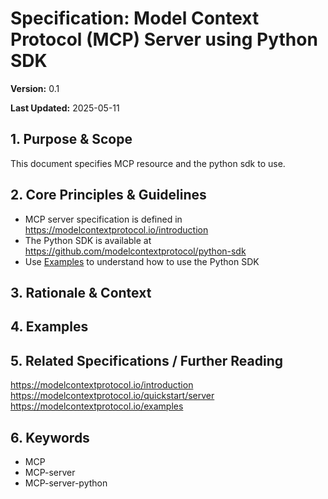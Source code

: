 # Specification: Model Context Protocol (MCP) Server using Python SDK

**Version:** 0.1

**Last Updated:** 2025-05-11

## 1. Purpose & Scope

This document specifies MCP resource and the python sdk to use.

## 2. Core Principles & Guidelines

* MCP server specification is defined in https://modelcontextprotocol.io/introduction
* The Python SDK is available at https://github.com/modelcontextprotocol/python-sdk
* Use [Examples](https://github.com/modelcontextprotocol/python-sdk?tab=readme-ov-file#examples) to understand how to use the Python SDK

## 3. Rationale & Context

## 4. Examples

## 5. Related Specifications / Further Reading

https://modelcontextprotocol.io/introduction
https://modelcontextprotocol.io/quickstart/server
https://modelcontextprotocol.io/examples


## 6. Keywords

* MCP
* MCP-server
* MCP-server-python
